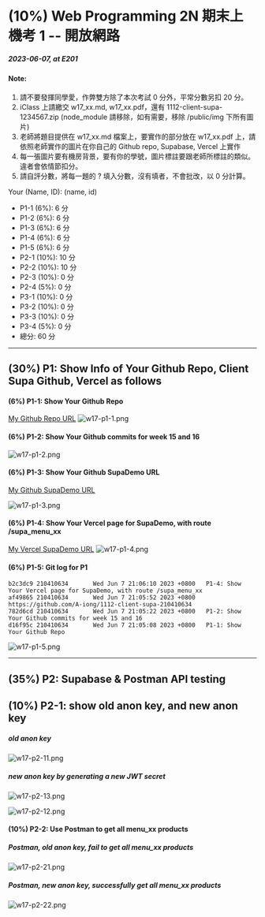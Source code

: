 # (10%) Web Programming 2N 期末上機考 1 -- 開放網路

##### 2023-06-07, at E201

#### Note:

1. 請不要發揮同學愛，作弊雙方除了本次考試 0 分外，平常分數另扣 20 分。
2. iClass 上請繳交 w17_xx.md, w17_xx.pdf，還有 1112-client-supa-1234567.zip (node_module 請移除，如有需要，移除 /public/img 下所有圖片)
3. 老師將題目提供在 w17_xx.md 檔案上，要實作的部分放在 w17_xx.pdf 上，請依照老師實作的圖片在你自己的 Github repo, Supabase, Vercel 上實作
4. 每一張圖片要有機房背景，要有你的學號，圖片標註要跟老師所標註的類似。違者會依情節扣分。
5. 請自評分數，將每一題的 ? 填入分數，沒有填者，不會批改，以 0 分計算。

Your (Name, ID): (name, id)

- P1-1 (6%): 6 分
- P1-2 (6%): 6 分
- P1-3 (6%): 6 分
- P1-4 (6%): 6 分
- P1-5 (6%): 6 分
- P2-1 (10%): 10 分
- P2-2 (10%): 10 分
- P2-3 (10%): 0 分
- P2-4 (5%): 0 分
- P3-1 (10%): 0 分
- P3-2 (10%): 0 分
- P3-3 (10%): 0 分
- P3-4 (5%): 0 分
- 總分: 60 分

---

## (30%) P1: Show Info of Your Github Repo, Client Supa Github, Vercel as follows

#### (6%) P1-1: Show Your Github Repo

[My Github Repo URL](https://github.com/A-iong/1112_wp2_demo_34)
![w17-p1-1.png](https://wkuwjlgjzkovodskzcca.supabase.co/storage/v1/object/public/demo-34/md_img/w17-p1-1.png)

#### (6%) P1-2: Show Your Github commits for week 15 and 16

![w17-p1-2.png](https://wkuwjlgjzkovodskzcca.supabase.co/storage/v1/object/public/demo-34/md_img/w17-p1-2.png)

#### (6%) P1-3: Show Your Github SupaDemo URL

[My Github SupaDemo URL](https://github.com/A-iong/1112-client-supa-210410634)

![w17-p1-3.png](https://wkuwjlgjzkovodskzcca.supabase.co/storage/v1/object/public/demo-34/md_img/w17-p1-3.png)

#### (6%) P1-4: Show Your Vercel page for SupaDemo, with route /supa_menu_xx

[My Vercel SupaDemo URL](https://1112-client-supa-210410634.vercel.app/supa_menu_34)
![w17-p1-4.png](https://wkuwjlgjzkovodskzcca.supabase.co/storage/v1/object/public/demo-34/md_img/w17-p1-4.png)

#### (6%) P1-5: Git log for P1

```
b2c3dc9 210410634       Wed Jun 7 21:06:10 2023 +0800   P1-4: Show Your Vercel page for SupaDemo, with route /supa_menu_xx
af49865 210410634       Wed Jun 7 21:05:52 2023 +0800   https://github.com/A-iong/1112-client-supa-210410634
782d6cd 210410634       Wed Jun 7 21:05:22 2023 +0800   P1-2: Show Your Github commits for week 15 and 16
d16f95c 210410634       Wed Jun 7 21:05:08 2023 +0800   P1-1: Show Your Github Repo
```

![w17-p1-5.png](https://wkuwjlgjzkovodskzcca.supabase.co/storage/v1/object/public/demo-34/md_img/w17-p1-5.png)

---

## (35%) P2: Supabase & Postman API testing

## (10%) P2-1: show old anon key, and new anon key

##### old anon key

![w17-p2-11.png](https://wkuwjlgjzkovodskzcca.supabase.co/storage/v1/object/public/demo-34/md_img/w17-p2-11.png)

##### new anon key by generating a new JWT secret

![w17-p2-13.png](https://wkuwjlgjzkovodskzcca.supabase.co/storage/v1/object/public/demo-34/md_img/w17-p2-13.png)

![w17-p2-12.png](https://wkuwjlgjzkovodskzcca.supabase.co/storage/v1/object/public/demo-34/md_img/w17-p2-12.png)

#### (10%) P2-2: Use Postman to get all menu_xx products

##### Postman, old anon key, fail to get all menu_xx products

![w17-p2-21.png](https://wkuwjlgjzkovodskzcca.supabase.co/storage/v1/object/public/demo-34/md_img/w17-p2-21.png)

##### Postman, new anon key, successfully get all menu_xx products

![w17-p2-22.png](https://wkuwjlgjzkovodskzcca.supabase.co/storage/v1/object/public/demo-34/md_img/w17-p2-22.png)